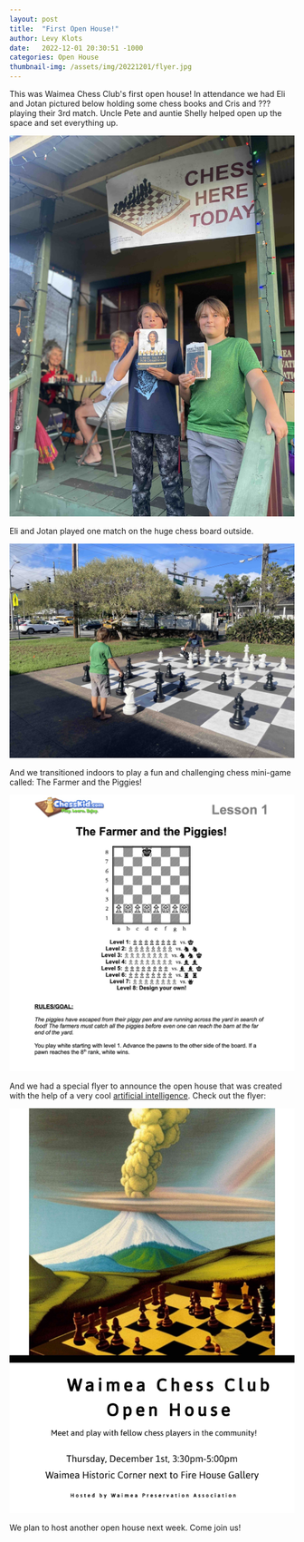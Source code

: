 ```yaml
---
layout: post
title:  "First Open House!"
author: Levy Klots
date:   2022-12-01 20:30:51 -1000
categories: Open House
thumbnail-img: /assets/img/20221201/flyer.jpg
---
```


This was Waimea Chess Club's first open house! In attendance we had Eli and Jotan pictured below holding some chess books and Cris and ??? playing their 3rd match. Uncle Pete and auntie Shelly helped open up the space and set everything up.

![Photo Op](/assets/img/20221201/photoop.jpg)

Eli and Jotan played one match on the huge chess board outside.

![Outdoor Chess Board](/assets/img/20221201/chessboard.jpg)

And we transitioned indoors to play a fun and challenging chess mini-game called: The Farmer and the Piggies!

![The Farmer and the Peggies](/assets/img/20221201/game.jpg)

And we had a special flyer to announce the open house that was created with the help of a very cool [artificial intelligence](https://openai.com/dall-e-2/). Check out the flyer:

![Flyer](/assets/img/20221201/flyer.jpg)

We plan to host another open house next week. Come join us!